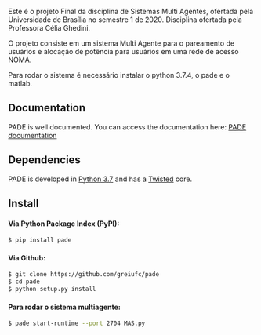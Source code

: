Este é o projeto Final da disciplina de Sistemas Multi Agentes, ofertada pela Universidade de Brasília no semestre 1 de 2020. Disciplina ofertada pela Professora Célia Ghedini.

O projeto consiste em um sistema Multi Agente para o pareamento de usuários e alocação de potência para usuários em uma rede de acesso NOMA.


Para rodar o sistema é necessário instalar o python 3.7.4, o pade e o matlab.


## Documentation

PADE is well documented. You can access the documentation here: [PADE documentation](https://pade.readthedocs.io/en/latest/)

## Dependencies

PADE is developed in [Python 3.7](https://www.python.org/) and has a [Twisted](https://twistedmatrix.com/trac/) core.

## Install

#### Via Python Package Index (PyPI):
```bash
$ pip install pade
```

#### Via Github:
```bash
$ git clone https://github.com/greiufc/pade
$ cd pade
$ python setup.py install
```


#### Para rodar o sistema multiagente:
```bash
$ pade start-runtime --port 2704 MAS.py
